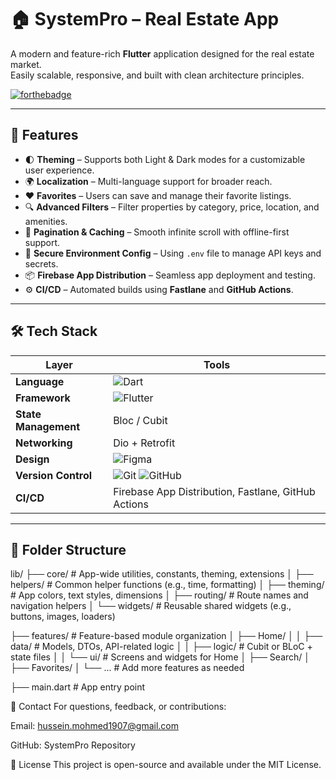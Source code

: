 # 🏠 SystemPro – Real Estate App

A modern and feature-rich **Flutter** application designed for the real estate market.  
Easily scalable, responsive, and built with clean architecture principles.

[![forthebadge](https://forthebadge.com/images/badges/made-with-flutter.svg)](https://flutter.dev/)

---

## 🚀 Features

- 🌓 **Theming** – Supports both Light & Dark modes for a customizable user experience.
- 🌍 **Localization** – Multi-language support for broader reach.
- ❤️ **Favorites** – Users can save and manage their favorite listings.
- 🔍 **Advanced Filters** – Filter properties by category, price, location, and amenities.
- 🔁 **Pagination & Caching** – Smooth infinite scroll with offline-first support.
- 🔐 **Secure Environment Config** – Using `.env` file to manage API keys and secrets.
- 📦 **Firebase App Distribution** – Seamless app deployment and testing.
- ⚙️ **CI/CD** – Automated builds using **Fastlane** and **GitHub Actions**.

---

## 🛠️ Tech Stack

| Layer | Tools |
|-------|-------|
| **Language** | ![Dart](https://img.shields.io/badge/dart-%230175C2.svg?style=for-the-badge&logo=dart&logoColor=white) |
| **Framework** | ![Flutter](https://img.shields.io/badge/Flutter-%2302569B.svg?style=for-the-badge&logo=Flutter&logoColor=white) |
| **State Management** | Bloc / Cubit |
| **Networking** | Dio + Retrofit |
| **Design** | ![Figma](https://img.shields.io/badge/figma-%23F24E1E.svg?style=for-the-badge&logo=figma&logoColor=white) |
| **Version Control** | ![Git](https://img.shields.io/badge/git-%23F05033.svg?style=for-the-badge&logo=git&logoColor=white) ![GitHub](https://img.shields.io/badge/github-%23121011.svg?style=for-the-badge&logo=github&logoColor=white) |
| **CI/CD** | Firebase App Distribution, Fastlane, GitHub Actions |

---

## 📂 Folder Structure

lib/
├── core/                     # App-wide utilities, constants, theming, extensions
│   ├── helpers/             # Common helper functions (e.g., time, formatting)
│   ├── theming/            # App colors, text styles, dimensions
│   ├── routing/            # Route names and navigation helpers
│   └── widgets/            # Reusable shared widgets (e.g., buttons, images, loaders)

├── features/                # Feature-based module organization
│   ├── Home/
│   │   ├── data/           # Models, DTOs, API-related logic
│   │   ├── logic/          # Cubit or BLoC + state files
│   │   └── ui/             # Screens and widgets for Home
│   ├── Search/
│   ├── Favorites/
│   └── ...                 # Add more features as needed

├── main.dart                # App entry point

📧 Contact
For questions, feedback, or contributions:

Email: <hussein.mohmed1907@gmail.com>

GitHub: SystemPro Repository

📄 License
This project is open-source and available under the MIT License.
